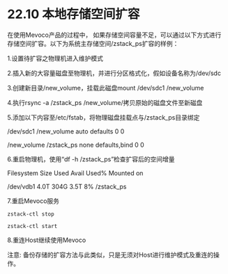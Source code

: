 # 22.10 本地存储空间扩容

在使用Mevoco产品的过程中， 如果存储空间容量不足，可以通过以下方式进行存储空间扩容。以下为系统主存储空间/zstack_ps扩容的样例：

1.设置待扩容之物理机进入维护模式

2.插入新的大容量磁盘至物理机，并进行分区格式化，假如设备名称为/dev/sdc

3.创建新目录/new_volume，挂载此磁盘mount /dev/sdc1 /new_volume

4.执行rsync -a /zstack_ps /new_volume/拷贝原始的磁盘文件至新磁盘

5.添加以下内容至/etc/fstab，将物理磁盘挂载点与/zstack_ps目录绑定

/dev/sdc1         /new_volume            auto    defaults        0   0

/new_volume      /zstack_ps               none    defaults,bind   0  0

6.重启物理机，使用“df -h /zstack_ps”检查扩容后的空间增量

Filesystem    Size  Used  Avail  Used%  Mounted on

/dev/vdb1     4.0T  304G   3.5T      8%   /zstack_ps


7.重启Mevoco服务

`zstack-ctl stop`

`zstack-ctl start`

8.重连Host继续使用Mevoco

注意: 备份存储的扩容方法与此类似，只是无须对Host进行维护模式及重连的操作。
 
